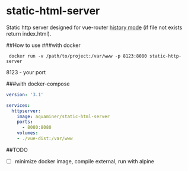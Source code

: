 # static-html-server
Static http server designed for vue-router [history mode](https://router.vuejs.org/guide/essentials/history-mode.html) (if file not exists return index.html).

##How to use
###with docker
```shell script
 docker run -v /path/to/project:/var/www -p 8123:8080 static-http-server   
```
8123 - your port

###with docker-compose
```yaml
version: '3.1'

services:
  httpserver:
    image: aquaminer/static-html-server
    ports:
      - 8080:8080
    volumes:
    - ./vue-dist:/var/www
```

##TODO
* [ ] minimize docker image, compile external, run with alpine 